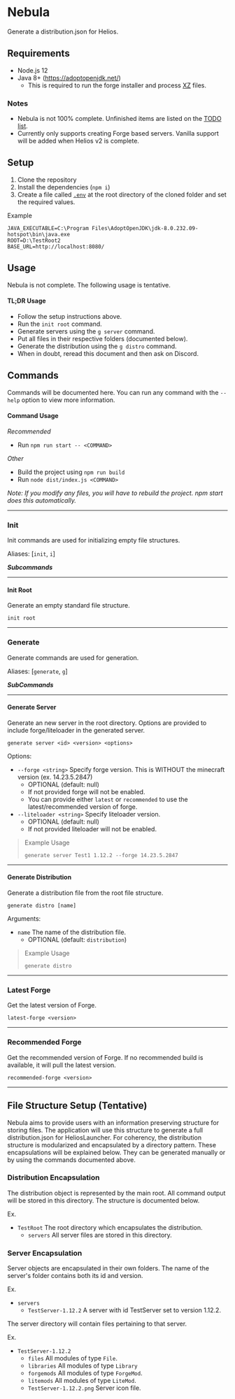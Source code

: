 # Nebula

Generate a distribution.json for Helios.

## Requirements

* Node.js 12
* Java 8+ (https://adoptopenjdk.net/)
  * This is required to run the forge installer and process [XZ](https://tukaani.org/xz/format.html) files.


### Notes

* Nebula is not 100% complete. Unfinished items are listed on the [TODO list](https://github.com/dscalzi/Nebula/issues/2).
* Currently only supports creating Forge based servers. Vanilla support will be added when Helios v2 is complete.

## Setup

1. Clone the repository
2. Install the dependencies (`npm i`)
3. Create a file called [`.env`][dotenvnpm] at the root directory of the cloned folder and set the required values.

Example
```properties
JAVA_EXECUTABLE=C:\Program Files\AdoptOpenJDK\jdk-8.0.232.09-hotspot\bin\java.exe
ROOT=D:\TestRoot2
BASE_URL=http://localhost:8080/
```

## Usage

Nebula is not complete. The following usage is tentative.

#### TL;DR Usage

* Follow the setup instructions above.
* Run the `init root` command.
* Generate servers using the `g server` command.
* Put all files in their respective folders (documented below).
* Generate the distribution using the `g distro` command.
* When in doubt, reread this document and then ask on Discord.

## Commands

Commands will be documented here. You can run any command with the `--help` option to view more information.

#### Command Usage

*Recommended*

* Run `npm run start -- <COMMAND>`

*Other*

* Build the project using `npm run build`
* Run `node dist/index.js <COMMAND>`

*Note: If you modify any files, you will have to rebuild the project. npm start does this automatically.*

---

### Init

Init commands are used for initializing empty file structures.

Aliases: [`init`, `i`]

__*Subcommands*__

---

#### Init Root

Generate an empty standard file structure.

`init root`

---

### Generate

Generate commands are used for generation.

Aliases: [`generate`, `g`]

__*SubCommands*__

---

#### Generate Server

Generate an new server in the root directory. Options are provided to include forge/liteloader in the generated server.

`generate server <id> <version> <options>`

Options:

* `--forge <string>` Specify forge version. This is WITHOUT the minecraft version (ex. 14.23.5.2847)
  * OPTIONAL (default: null)
  * If not provided forge will not be enabled.
  * You can provide either `latest` or `recommended` to use the latest/recommended version of forge.
* `--liteloader <string>` Specify liteloader version.
  * OPTIONAL (default: null)
  * If not provided liteloader will not be enabled.

>
> Example Usage
>
> `generate server Test1 1.12.2 --forge 14.23.5.2847`
>

---

#### Generate Distribution

Generate a distribution file from the root file structure.

`generate distro [name]`

Arguments:
* `name` The name of the distribution file.
  * OPTIONAL (default: `distribution`)

>
> Example Usage
>
> `generate distro`
>

---

### Latest Forge

Get the latest version of Forge.

`latest-forge <version>`

---

### Recommended Forge

Get the recommended version of Forge. If no recommended build is available, it will pull the latest version.

`recommended-forge <version>`

---

## File Structure Setup (Tentative)

Nebula aims to provide users with an information preserving structure for storing files. The application will use this structure to generate a full distribution.json for HeliosLauncher. For coherency, the distribution structure is modularized and encapsulated by a directory pattern. These encapsulations will be explained below. They can be generated manually or by using the commands documented above.

### Distribution Encapsulation

The distribution object is represented by the main root. All command output will be stored in this directory. The structure is documented below.

Ex.

* `TestRoot` The root directory which encapsulates the distribution.
  * `servers` All server files are stored in this directory.

### Server Encapsulation

Server objects are encapsulated in their own folders. The name of the server's folder contains both its id and version.

Ex.

* `servers`
  * `TestServer-1.12.2` A server with id TestServer set to version 1.12.2.

The server directory will contain files pertaining to that server.

Ex.

* `TestServer-1.12.2`
  * `files` All modules of type `File`.
  * `libraries` All modules of type `Library`
  * `forgemods` All modules of type `ForgeMod`.
  * `litemods` All modules of type `LiteMod`.
  * `TestServer-1.12.2.png` Server icon file.


[dotenvnpm]: https://www.npmjs.com/package/dotenv